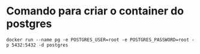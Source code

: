# Comando para criar o container do postgres

`docker run --name pg -e POSTGRES_USER=root -e POSTGRES_PASSWORD=root -p 5432:5432 -d postgres`
